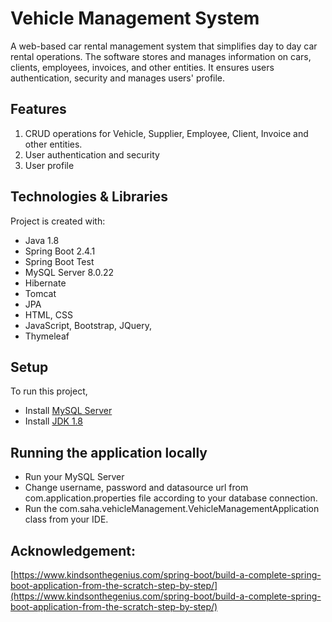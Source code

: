 # Vehicle Management System
   A web-based car rental management system that simplifies day to day car rental operations. The software stores and manages information on cars, clients, employees, invoices, and other entities. It ensures users authentication, security and manages users' profile. 

## Features
1. CRUD operations for Vehicle, Supplier, Employee, Client, Invoice and other entities.
2. User authentication and security 
3. User profile    

## Technologies & Libraries 
Project is created with:
* Java 1.8
* Spring Boot 2.4.1
* Spring Boot Test
* MySQL Server 8.0.22
* Hibernate 
* Tomcat
* JPA
* HTML, CSS
* JavaScript, Bootstrap, JQuery, 
* Thymeleaf
	
## Setup 
To run this project,
* Install [MySQL Server](https://dev.mysql.com/doc/mysql-installation-excerpt/8.0/en/windows-install-archive.html)
* Install [JDK 1.8](https://www.oracle.com/ca-en/java/technologies/javase/javase-jdk8-downloads.html)

## Running the application locally
* Run your MySQL Server
* Change username, password and datasource url from com.application.properties file according to your database connection.  
* Run the com.saha.vehicleManagement.VehicleManagementApplication class from your IDE.

## Acknowledgement: 
[https://www.kindsonthegenius.com/spring-boot/build-a-complete-spring-boot-application-from-the-scratch-step-by-step/](https://www.kindsonthegenius.com/spring-boot/build-a-complete-spring-boot-application-from-the-scratch-step-by-step/)

